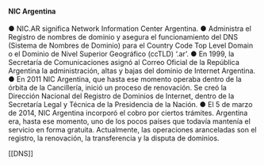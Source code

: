 #### NIC Argentina

● NIC.AR significa Network Information Center Argentina. 
● Administra el Registro de nombres de dominio y asegura el funcionamiento del DNS (Sistema de Nombres de Dominio) para el Country Code Top Level Domain o el Dominio de Nivel Superior Geográfico (ccTLD) ‘.ar’. 
● En 1999, la Secretaría de Comunicaciones asignó al Correo Oficial de la República Argentina la administración, altas y bajas del dominio de Internet Argentina. 
● En 2011 NIC Argentina, que hasta ese momento operaba dentro de la órbita de la Cancillería, inició un proceso de renovación. Se creó la Dirección Nacional del Registro de Dominios de Internet, dentro de la Secretaría Legal y Técnica de la Presidencia de la Nación. 
● El 5 de marzo de 2014, NIC Argentina incorporó el cobro por ciertos trámites. Argentina era, hasta ese momento, uno de los pocos países que todavía mantenía el servicio en forma gratuita. Actualmente, las operaciones aranceladas son el registro, la renovación, la transferencia y la disputa de dominios.



[[DNS]]
